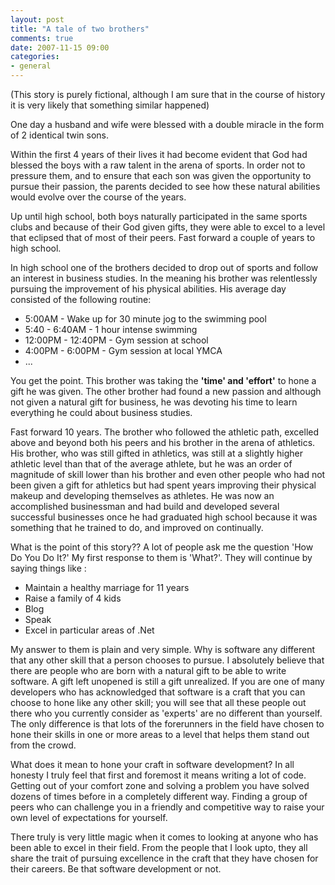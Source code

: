 ```yaml
---
layout: post
title: "A tale of two brothers"
comments: true
date: 2007-11-15 09:00
categories:
- general
---
```


(This story is purely fictional, although I am sure that in the course of history it is very likely that something similar happened)

One day a husband and wife were blessed with a double miracle in the form of 2 identical twin sons.

Within the first 4 years of their lives it had become evident that God had blessed the boys with a raw talent in the arena of sports. In order not to pressure them, and to ensure that each son was given the opportunity to pursue their passion, the parents decided to see how these natural abilities would evolve over the course of the years.

Up until high school, both boys naturally participated in the same sports clubs and because of their God given gifts, they were able to excel to a level that eclipsed that of most of their peers. Fast forward a couple of years to high school.

In high school one of the brothers decided to drop out of sports and follow an interest in business studies. In the meaning his brother was relentlessly pursuing the improvement of his physical abilities. His average day consisted of the following routine:
<ul>
<li>5:00AM - Wake up for 30 minute jog to the swimming pool</li>
<li>5:40 - 6:40AM - 1 hour intense swimming</li>
<li>12:00PM - 12:40PM - Gym session at school</li>
<li>4:00PM - 6:00PM - Gym session at local YMCA</li>
<li>...</li></ul>

You get the point. This brother was taking the <strong>'time' and 'effort'</strong> to hone a gift he was given. The other brother had found a new passion and although not given a natural gift for business, he was devoting his time to learn everything he could about business studies.

Fast forward 10 years. The brother who followed the athletic path, excelled above and beyond both his peers and his brother in the arena of athletics. His brother, who was still gifted in athletics, was still at a slightly higher athletic level than that of the average athlete, but he was an order of magnitude of skill lower than his brother and even other people who had not been given a gift for athletics but had spent years improving their physical makeup and developing themselves as athletes. He was now an accomplished businessman and had build and developed several successful businesses once he had graduated high school because it was something that he trained to do, and improved on continually.

What is the point of this story?? A lot of people ask me the question 'How Do You Do It?' My first response to them is 'What?'. They will continue by saying things like :
<ul>
<li>Maintain a healthy marriage for 11 years</li>
<li>Raise a family of 4 kids</li>
<li>Blog</li>
<li>Speak</li>
<li>Excel in particular areas of .Net</li></ul>

My answer to them is plain and very simple. Why is software any different that any other skill that a person chooses to pursue. I absolutely believe that there are people who are born with a natural gift to be able to write software. A gift left unopened is still a gift unrealized. If you are one of many developers who has acknowledged that software is a craft that you can choose to hone like any other skill; you will see that all these people out there who you currently consider as 'experts' are no different than yourself. The only difference is that lots of the forerunners in the field have chosen to hone their skills in one or more areas to a level that helps them stand out from the crowd.

What does it mean to hone your craft in software development? In all honesty I truly feel that first and foremost it means writing a lot of code. Getting out of your comfort zone and solving a problem you have solved dozens of times before in a completely different way. Finding a group of peers who can challenge you in a friendly and competitive way to raise your own level of expectations for yourself.

There truly is very little magic when it comes to looking at anyone who has been able to excel in their field. From the people that I look upto, they all share the trait of pursuing excellence in the craft that they have chosen for their careers. Be that software development or not.




